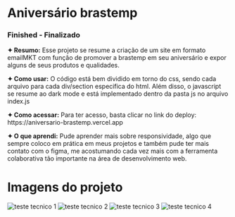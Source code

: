 <h1>Aniversário brastemp</h1>
<h3>Finished - Finalizado</h3>

<p><strong>✦ Resumo:</strong> Esse projeto se resume a criação de um site em formato emailMKT com função de promover a brastemp em seu aniversário e expor alguns de seus produtos e qualidades.</p>

<p><strong>✦ Como usar:</strong> O código está bem dividido em torno do css, sendo cada arquivo para cada div/section especifica do html. Além disso, o javascript se resume ao dark mode e está implementado dentro da pasta js no arquivo index.js</p>

<p><strong>✦ Como acessar:</strong> Para ter acesso, basta clicar no link do deploy: https://aniversario-brastemp.vercel.app</p>

<p><strong>✦ O que aprendi:</strong> Pude aprender mais sobre responsividade, algo que sempre coloco em prática em meus projetos e também pude ter mais contato com o figma, me acostumando cada vez mais com a ferramenta colaborativa tão importante na área de desenvolvimento web.</p>

<h1>Imagens do projeto</h1>

![teste tecnico 1](https://user-images.githubusercontent.com/110418142/208999771-f4d6fbb0-4338-4f1c-86e0-6ba3099a5fd5.png)
![teste tecnico 2](https://user-images.githubusercontent.com/110418142/208999809-e548dfcf-4199-46c7-8fea-3d680cdff80a.png)
![teste tecnico 3](https://user-images.githubusercontent.com/110418142/208999812-dcefc662-7bd3-4d48-b6fa-0a193dcb57c8.png)
![teste tecnico 4](https://user-images.githubusercontent.com/110418142/208999814-81ae40b5-5ae1-4c2b-88b1-5cea73e030f5.png)

